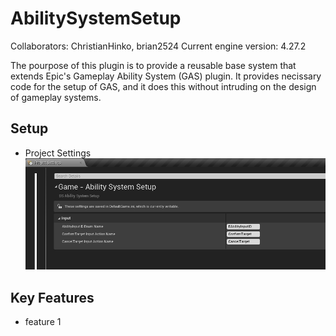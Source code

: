 # AbilitySystemSetup
Collaborators: ChristianHinko, brian2524
Current engine version: 4.27.2

The pourpose of this plugin is to provide a reusable base system that extends Epic\'s Gameplay Ability System (GAS) plugin. It provides necissary code for the setup of GAS, and it does this without intruding on the design of gameplay systems.

## Setup
- Project Settings
![Plugin Project Settings](/Images/Readme/PluginProjectSettings.png)

## Key Features
- feature 1
